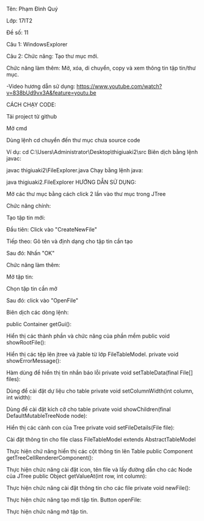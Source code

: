 Tên: Phạm Đình Quý

Lớp: 17IT2

Đề số: 11

Câu 1: WindowsExplorer

Câu 2: Chức năng: Tạo thư mục mới.

Chức năng làm thêm: Mở, xóa, di chuyển, copy và xem thông tin tập tin/thư mục.

-Video hương dẫn sử dụng: https://www.youtube.com/watch?v=838bUd9vx3A&feature=youtu.be

CÁCH CHẠY CODE:

Tải project từ github

Mở cmd

Dùng lệnh cd chuyển đến thư mục chưa source code

Ví dụ: cd C:\Users\Administrator\Desktop\thigiuaki2\src
Biên dịch bằng lệnh javac:

javac thigiuaki2\FileExplorer.java
Chạy bằng lệnh java:

java thigiuaki2.FileExplorer
HƯỚNG DẪN SỬ DỤNG:

Mở các thư mục bằng cách click 2 lần vào thư mục trong JTree

Chức năng chính:

Tạo tập tin mới:

Đầu tiên: Click vào "CreateNewFile"

Tiếp theo: Gõ tên và định dạng cho tập tin cần tạo

Sau đó: Nhấn "OK"

Chức năng làm thêm:

Mở tập tin:

Chọn tập tin cần mở

Sau đó: click vào "OpenFile"

Biên dịch các dòng lệnh:

public Container getGui():

Hiển thị các thành phần và chức năng của phần mềm
public void showRootFile():

Hiển thị các tệp lên jtree và jtable từ lớp FileTableModel.
private void showErrorMessage():

Hàm dùng để hiển thị tin nhắn báo lỗi
private void setTableData(final File[] files):

Dùng để cài đặt dự liệu cho table
private void setColumnWidth(int column, int width):

Dùng để cài đặt kích cỡ cho table
private void showChildren(final DefaultMutableTreeNode node):

Hiển thị các cành con của Tree
private void setFileDetails(File file):

Cài đặt thông tin cho file
class FileTableModel extends AbstractTableModel

Thực hiện chứ năng hiển thị các cột thông tin lên Table
public Component getTreeCellRendererComponent():

Thực hiện chức năng cài đặt icon, tên file và lấy đường dẫn cho các Node của JTree
public Object getValueAt(int row, int column):

Thực hiện chức năng cài đặt thông tin cho các file
private void newFile():

Thực hiện chức năng tạo mới tập tin.
Button openFile:

Thực hiện chức năng mở tập tin.


